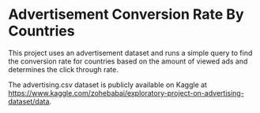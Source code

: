 # Advertisement Conversion Rate By Countries

This project uses an advertisement dataset and runs a simple query to find the conversion rate for countries based on the amount of viewed ads and determines the click through rate.

The advertising.csv dataset is publicly available on Kaggle at https://www.kaggle.com/zohebabai/exploratory-project-on-advertising-dataset/data.

